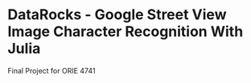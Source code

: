 # DataRocks - Google Street View Image Character Recognition With Julia
Final Project for ORIE 4741

